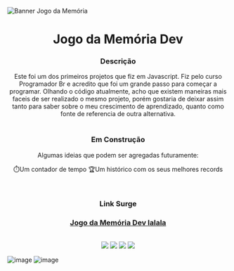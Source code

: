 ![Banner Jogo da Memória](https://user-images.githubusercontent.com/100371634/184234397-a7999aa5-fccd-42e8-80cd-851d0081b0d9.png)


 <h1 align='center'> Jogo da Memória Dev </h1> 

<div align='center'>
<h3> Descrição </h3>
Este foi um dos primeiros projetos que fiz em Javascript. Fiz pelo curso Programador Br e acredito que foi um grande passo para começar a programar. Olhando o código atualmente, acho que existem maneiras mais faceis de ser realizado o mesmo projeto, porém gostaria de deixar assim tanto para saber sobre o meu crescimento de aprendizado, quanto como fonte de referencia de outra alternativa.
</div>

<br>

<div align='center'>
<h3> Em Construção </h3>
Algumas ideias que podem ser agregadas futuramente:

 :stopwatch:Um contador de tempo
 :trophy:Um histórico com os seus melhores records
</div>

<br>

<div align='center'>
<h3> Link Surge <h3>
<a href="https://adventurous-advice.surge.sh"> Jogo da Memória Dev </a>
 <a href="https://www.freecodecamp.org/"> lalala </a>
</div>

<br>

<div align='center'>
<img src='https://img.shields.io/badge/JavaScript-F7DF1E?style=for-the-badge&logo=javascript&logoColor=black' />
<img src='https://img.shields.io/badge/React-20232A?style=for-the-badge&logo=react&logoColor=61DAFB' />
<img src='https://img.shields.io/badge/CSS3-1572B6?style=for-the-badge&logo=css3&logoColor=white' />
<img src='https://img.shields.io/badge/HTML5-E34F26?style=for-the-badge&logo=html5&logoColor=white' />

</div>

![image](https://user-images.githubusercontent.com/100371634/184235702-3c453236-2c55-410d-986d-497ae34d225a.png)
![image](https://user-images.githubusercontent.com/100371634/184235980-d6581f59-0add-41a0-9418-b26157e0239c.png)
